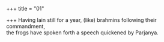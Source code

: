 +++
title = "01"

+++
Having lain still for a year, (like) brahmins following their  
commandment,  
the frogs have spoken forth a speech quickened by Parjanya.  